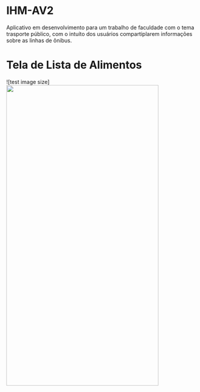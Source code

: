 # IHM-AV2
Aplicativo em desenvolvimento para um trabalho de faculdade com o tema trasporte público, com o intuíto dos usuários compartiplarem informações sobre as linhas de ônibus.

# Tela de Lista de Alimentos
![test image size]<img src="https://lh3.googleusercontent.com/d/1-ZRunAcEqfBuc-ZYqbzYFpTx6q4dwOhL" width="400" height="790">

